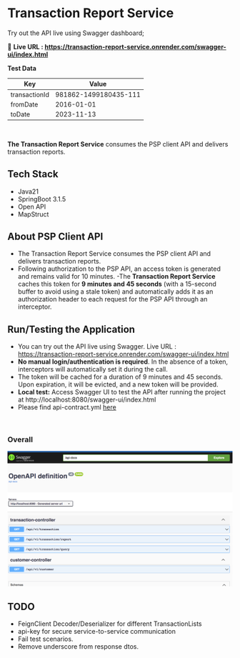 # Transaction Report Service

Try out the API live using Swagger dashboard;  

🚀 **Live URL : https://transaction-report-service.onrender.com/swagger-ui/index.html**


**Test Data**

| Key           | Value                 |
|---------------|-----------------------|
| transactionId | 981862-1499180435-111 |
| fromDate      | 2016-01-01            |
| toDate        | 2023-11-13            |

<br/>

**The Transaction Report Service** consumes the PSP client API and delivers transaction reports.

## Tech Stack

- Java21 
- SpringBoot 3.1.5
- Open API
- MapStruct

## About PSP Client API
- The Transaction Report Service consumes the PSP client API and delivers transaction reports.
- Following authorization to the PSP API, an access token is generated and remains valid for 10 minutes.
-The **Transaction Report Service** caches this token for **9 minutes and 45 seconds** (with a 15-second buffer to avoid using a stale token) and automatically adds it as an authorization header to each request for the PSP API through an interceptor.

## Run/Testing the Application
- You can try out the API live using Swagger. Live URL : https://transaction-report-service.onrender.com/swagger-ui/index.html
- **No manual login/authentication is required**. In the absence of a token, interceptors will automatically set it during
  the call.
- The token will be cached for a duration of 9 minutes and 45 seconds. Upon expiration, it will be evicted, and a new
  token will be provided.
- **Local test:** Access Swagger UI to test the API after running the project at http://localhost:8080/swagger-ui/index.html
- Please find api-contract.yml [here](src/main/resources/api-contract.yml)

<br/> 

 

### Overall

![img.png](doc/swagger.png)
 

## TODO

- FeignClient Decoder/Deserializer for different TransactionLists
- api-key for secure service-to-service communication
- Fail test scenarios.
- Remove underscore from response dtos.

